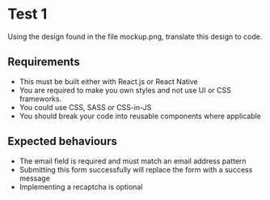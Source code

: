 # Test 1

Using the design found in the file mockup.png, translate this design to code.

## Requirements

- This must be built either with React.js or React Native
- You are required to make you own styles and not use UI or CSS frameworks.
- You could use CSS, SASS or CSS-in-JS
- You should break your code into reusable components where applicable

## Expected behaviours

- The email field is required and must match an email address pattern
- Submitting this form successfully will replace the form with a success message
- Implementing a recaptcha is optional
